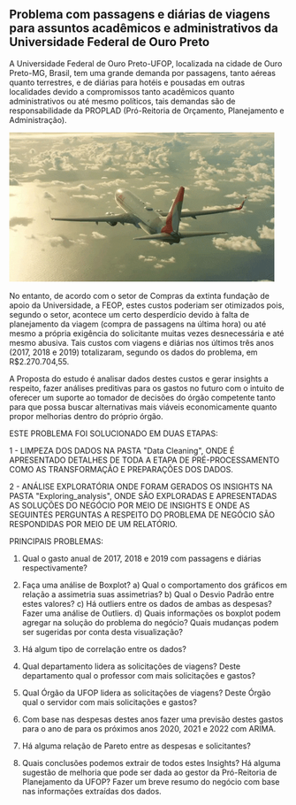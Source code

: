 ## Problema com passagens e diárias de viagens para assuntos acadêmicos e administrativos da Universidade Federal de Ouro Preto

A Universidade Federal de Ouro Preto-UFOP, localizada na cidade de Ouro Preto-MG, Brasil, tem uma grande demanda por passagens, tanto aéreas quanto terrestres, e de diárias para hotéis e pousadas em outras localidades devido a compromissos tanto acadêmicos quanto administrativos ou até mesmo políticos, tais demandas são de responsabilidade da PROPLAD (Pró-Reitoria de Orçamento, Planejamento e Administração). 

![aviao](https://github.com/PedroSouzaDS/Traveling-Costs-Issue/blob/main/aviao.gif)

No entanto, de acordo com o setor  de Compras da extinta fundação de apoio da Universidade, a FEOP, estes custos poderiam ser otimizados pois, segundo o setor, acontece um certo desperdício devido à falta de planejamento da viagem (compra de passagens na última hora) ou até mesmo a própria exigência do solicitante muitas vezes desnecessária e até mesmo abusiva. Tais custos com viagens e diárias nos últimos três anos (2017, 2018 e 2019) totalizaram, segundo os dados do problema, em R$2.270.704,55.

A Proposta do estudo é analisar dados destes custos e gerar insights a respeito, fazer análises preditivas para os gastos no futuro com o intuito de oferecer um suporte ao tomador de decisões do órgão competente tanto para que possa buscar alternativas mais viáveis economicamente quanto propor melhorias dentro do próprio órgão.

ESTE PROBLEMA FOI SOLUCIONADO EM DUAS ETAPAS:

1 - LIMPEZA DOS DADOS NA PASTA "Data Cleaning", ONDE É APRESENTADO DETALHES DE TODA A ETAPA DE PRÉ-PROCESSAMENTO COMO AS TRANSFORMAÇÃO E PREPARAÇÕES DOS DADOS.

2 - ANÁLISE EXPLORATÓRIA ONDE FORAM GERADOS OS INSIGHTS NA PASTA "Exploring_analysis", ONDE SÃO EXPLORADAS E APRESENTADAS AS SOLUÇÕES DO NEGÓCIO POR MEIO DE INSIGHTS E ONDE AS SEGUINTES PERGUNTAS A RESPEITO DO PROBLEMA DE NEGÓCIO SÃO RESPONDIDAS POR MEIO DE UM RELATÓRIO.


PRINCIPAIS PROBLEMAS:
1.  Qual o gasto anual de 2017, 2018 e 2019 com passagens e diárias respectivamente?
    
2.  Faça uma análise de Boxplot?
    a) Qual o comportamento dos gráficos em relação a assimetria suas assimetrias?
    b) Qual o Desvio Padrão entre estes valores?
    c) Há outliers entre os dados de ambas as despesas? Fazer uma análise de Outliers.
    d) Quais informações os boxplot podem agregar na solução do problema do negócio? Quais mudanças podem ser sugeridas por conta desta visualização?

3.  Há algum tipo de correlação entre os dados?
    
4.  Qual departamento lidera as solicitações de viagens? Deste departamento qual o professor com mais solicitações e gastos?
    
5.  Qual Órgão da UFOP lidera as solicitações de viagens? Deste Órgão qual o servidor com mais solicitações e gastos?
    
6.  Com base nas despesas destes anos fazer uma previsão destes gastos para o ano de para os próximos anos 2020, 2021 e 2022 com ARIMA. 
    
7.  Há alguma relação de Pareto entre as despesas e solicitantes? 
    
8.  Quais conclusões podemos extrair de todos estes Insights? Há alguma sugestão de melhoria que pode ser dada ao gestor da Pró-Reitoria de Planejamento da UFOP? Fazer um breve resumo do negócio com base nas informações extraídas dos dados. 
